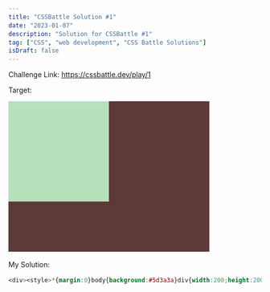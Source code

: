 ```yaml
---
title: "CSSBattle Solution #1"
date: "2023-01-07"
description: "Solution for CSSBattle #1"
tag: ["CSS", "web development", "CSS Battle Solutions"]
isDraft: false
---
```

  

Challenge Link: https://cssbattle.dev/play/1 

Target:  

![1](./1.jpg)

My Solution:

```css
<div><style>*{margin:0}body{background:#5d3a3a}div{width:200;height:200;background:#b5e0ba}
```